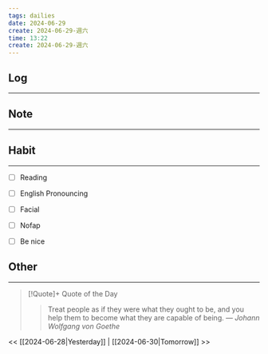```yaml
---
tags: dailies  
date: 2024-06-29
create: 2024-06-29-週六
time: 13:22
create: 2024-06-29-週六
---
```


## Log
---


## Note
---


## Habit
---
- [ ] Reading
- [ ] English Pronouncing
- [ ] Facial
- [ ] Nofap
- [ ] Be nice


## Other
---

> [!Quote]+ Quote of the Day
> > Treat people as if they were what they ought to be, and you help them to become what they are capable of being.
> — <cite>Johann Wolfgang von Goethe</cite>

<< [[2024-06-28|Yesterday]] | [[2024-06-30|Tomorrow]] >>